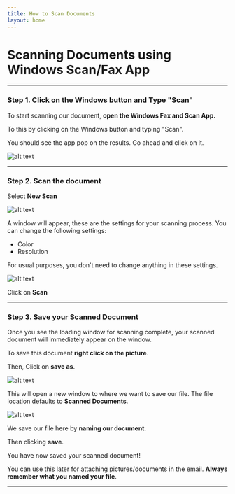 ```yaml
---
title: How to Scan Documents 
layout: home
---
```


# Scanning Documents using Windows Scan/Fax App
---
### Step 1. Click on the Windows button and Type "Scan"

To start scanning our document, **open the Windows Fax and Scan App.**

To this by clicking on the Windows button and typing "Scan".

You should see the app pop on the results. Go ahead and click on it. 

![alt text](https://i.ibb.co/gVGLn0r/scan1.png)

---

### Step 2. Scan the document

Select **New Scan**

![alt text](https://i.ibb.co/VWYCZBS/scan2.png)

A window will appear, these are the settings for your scanning process. You can change the following settings: 

- Color 
- Resolution

For usual purposes, you don't need to change anything in these settings. 

![alt text](https://i.ibb.co/MNRsCC8/scan3.png)

Click on **Scan**

---

### Step 3. Save your Scanned Document

Once you see the loading window for scanning complete, your scanned document will immediately appear on the window. 

To save this document **right click on the picture**.

Then, Click on **save as**.

![alt text](https://i.ibb.co/kyP8Msj/scan4.png)

This will open a new window to where we want to save our file. The file location defaults to **Scanned Documents**.

![alt text](https://i.ibb.co/p33wjJG/scan5.png)

We save our file here by **naming our document**.

Then clicking **save**.

You have now saved your scanned document!

You can use this later for attaching pictures/documents in the email. **Always remember what you named your file**.

---
